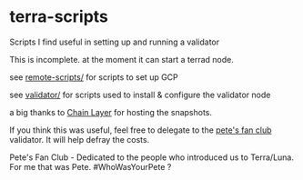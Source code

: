 # terra-scripts
Scripts I find useful in setting up and running a validator

This is incomplete. at the moment it can start a terrad node. 

see [remote-scripts/](./remote-scripts) for scripts to set up GCP

see [validator/](./validator) for scripts used to install & configure the validator node

a big thanks to [Chain Layer](https://terra.quicksync.io/) for hosting the snapshots.

If you think this was useful, feel free to delegate to the [pete's fan club](https://terra.stake.id/#/validator/7463FFB4B492477E947B639620F1868E84A6FB84) validator. It will help defray the costs.

Pete's Fan Club - Dedicated to the people who introduced us to Terra/Luna. For me that was Pete. #WhoWasYourPete ?
